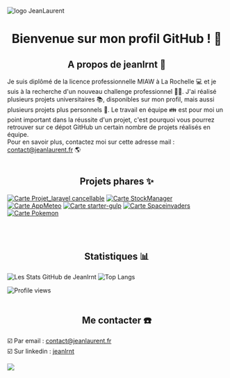 ![logo JeanLaurent](http://repository.jeanlaurent.fr/logo.jpg)

# <div align="center">Bienvenue sur mon profil GitHub ! 👋</div>

## <div align="center">A propos de jeanlrnt :loudspeaker:</div>  

Je suis diplômé de la licence professionnelle MIAW à La Rochelle :computer: et je suis à la recherche d'un nouveau challenge professionnel 👨‍💻. J'ai réalisé plusieurs projets universitaires :books:, disponibles sur mon profil, mais aussi plusieurs projets plus personnels :briefcase:. Le travail en équipe :family: est pour moi un point important dans la réussite d'un projet, c'est pourquoi vous pourrez retrouver sur ce dépot GitHub un certain nombre de projets réalisés en équipe.  
Pour en savoir plus, contactez moi sur cette adresse mail : [contact@jeanlaurent.fr](mailto:contact@jeanlaurent.fr) :earth_americas:
<br><br>

## <div align="center">Projets phares :sparkles:</div>

[![Carte Projet_laravel cancellable](https://github-readme-stats.vercel.app/api/pin/?username=jeanlrnt&repo=laravel-cancellable)](https://github.com/jeanlrnt/laravel-cancellable)
[![Carte StockManager](https://github-readme-stats.vercel.app/api/pin/?username=jeanlrnt&repo=StockManager)](https://github.com/jeanlrnt/StockManager)
[![Carte AppMeteo](https://github-readme-stats.vercel.app/api/pin/?username=jeanlrnt&repo=AppMeteo)](https://github.com/jeanlrnt/AppMeteo)
[![Carte starter-gulp](https://github-readme-stats.vercel.app/api/pin/?username=jeanlrnt&repo=GradientGenerator)](https://github.com/jeanlrnt/GradientGenerator)
[![Carte Spaceinvaders](https://github-readme-stats.vercel.app/api/pin/?username=jeanlrnt&repo=Spaceinvaders)](https://github.com/jeanlrnt/Spaceinvaders)
[![Carte Pokemon](https://github-readme-stats.vercel.app/api/pin/?username=jeanlrnt&repo=Pokemon)](https://github.com/jeanlrnt/Pokemon)

<br><br>

## <div align="center">Statistiques :bar_chart:</div>

![Les Stats GitHub de Jeanlrnt](https://github-readme-stats.vercel.app/api?username=jeanlrnt&hide=contribs&show_icons=true)
![Top Langs](https://github-readme-stats.vercel.app/api/top-langs/?username=jeanlrnt&layout=compact)
  
![Profile views](https://komarev.com/ghpvc/?username=jeanlrnt&color=blueviolet&label=Vues+du+profil)
<br><br>

## <div align="center">Me contacter :phone:</div>

:ballot_box_with_check: Par email : [contact@jeanlaurent.fr](mailto:contact@jeanlaurent.fr)  
:ballot_box_with_check: Sur linkedin : [jeanlrnt](https://linkedin.com/in/jeanlrnt)  

![](https://hit.yhype.me/github/profile?user_id=63308635)
